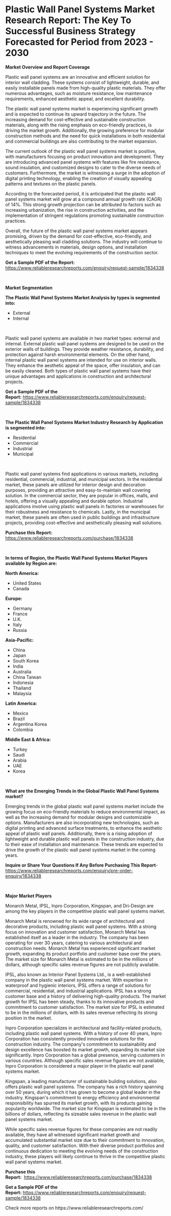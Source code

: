 <p><h1>Plastic Wall Panel Systems Market Research Report: The Key To Successful Business Strategy Forecasted for Period from 2023 - 2030</h1></p><p><strong>Market Overview and Report Coverage</strong></p>
<p><p>Plastic wall panel systems are an innovative and efficient solution for interior wall cladding. These systems consist of lightweight, durable, and easily installable panels made from high-quality plastic materials. They offer numerous advantages, such as moisture resistance, low maintenance requirements, enhanced aesthetic appeal, and excellent durability.</p><p>The plastic wall panel systems market is experiencing significant growth and is expected to continue its upward trajectory in the future. The increasing demand for cost-effective and sustainable construction materials, along with the rising emphasis on eco-friendly practices, is driving the market growth. Additionally, the growing preference for modular construction methods and the need for quick installations in both residential and commercial buildings are also contributing to the market expansion.</p><p>The current outlook of the plastic wall panel systems market is positive, with manufacturers focusing on product innovation and development. They are introducing advanced panel systems with features like fire resistance, sound insulation, and customized designs to cater to the diverse needs of customers. Furthermore, the market is witnessing a surge in the adoption of digital printing technology, enabling the creation of visually appealing patterns and textures on the plastic panels.</p><p>According to the forecasted period, it is anticipated that the plastic wall panel systems market will grow at a compound annual growth rate (CAGR) of 14%. This strong growth projection can be attributed to factors such as increasing urbanization, the rise in construction activities, and the implementation of stringent regulations promoting sustainable construction practices.</p><p>Overall, the future of the plastic wall panel systems market appears promising, driven by the demand for cost-effective, eco-friendly, and aesthetically pleasing wall cladding solutions. The industry will continue to witness advancements in materials, design options, and installation techniques to meet the evolving requirements of the construction sector.</p></p>
<p><strong>Get a Sample PDF of the Report:</strong> <a href="https://www.reliableresearchreports.com/enquiry/request-sample/1834338">https://www.reliableresearchreports.com/enquiry/request-sample/1834338</a></p>
<p>&nbsp;</p>
<p><strong>Market Segmentation</strong></p>
<p><strong>The Plastic Wall Panel Systems Market Analysis by types is segmented into:</strong></p>
<p><ul><li>External</li><li>Internal</li></ul></p>
<p>&nbsp;</p>
<p><p>Plastic wall panel systems are available in two market types: external and internal. External plastic wall panel systems are designed to be used on the exterior walls of buildings. They provide weather resistance, durability, and protection against harsh environmental elements. On the other hand, internal plastic wall panel systems are intended for use on interior walls. They enhance the aesthetic appeal of the space, offer insulation, and can be easily cleaned. Both types of plastic wall panel systems have their unique advantages and applications in construction and architectural projects.</p></p>
<p><strong>Get a Sample PDF of the Report:</strong>&nbsp;<a href="https://www.reliableresearchreports.com/enquiry/request-sample/1834338">https://www.reliableresearchreports.com/enquiry/request-sample/1834338</a></p>
<p>&nbsp;</p>
<p><strong>The Plastic Wall Panel Systems Market Industry Research by Application is segmented into:</strong></p>
<p><ul><li>Residential</li><li>Commercial</li><li>Industrial</li><li>Municipal</li></ul></p>
<p>&nbsp;</p>
<p><p>Plastic wall panel systems find applications in various markets, including residential, commercial, industrial, and municipal sectors. In the residential market, these panels are utilized for interior design and decoration purposes, providing an attractive and easy-to-maintain wall covering solution. In the commercial sector, they are popular in offices, malls, and hotels, offering a visually appealing and durable option. Industrial applications involve using plastic wall panels in factories or warehouses for their robustness and resistance to chemicals. Lastly, in the municipal market, these panels are often used in public buildings and infrastructure projects, providing cost-effective and aesthetically pleasing wall solutions.</p></p>
<p><strong>Purchase this Report:</strong>&nbsp; <a href="https://www.reliableresearchreports.com/purchase/1834338">https://www.reliableresearchreports.com/purchase/1834338</a></p>
<p>&nbsp;</p>
<p><strong>In terms of Region, the Plastic Wall Panel Systems Market Players available by Region are:</strong></p>
<p>
    <p> <strong> North America: </strong>
        <ul>
            <li>United States</li>
            <li>Canada</li>
        </ul>
        </p> 
    <p> <strong> Europe: </strong>
        <ul>
            <li>Germany</li>
            <li>France</li>
            <li>U.K.</li>
            <li>Italy</li>
            <li>Russia</li>
        </ul>
        </p> 
    <p> <strong> Asia-Pacific: </strong>
        <ul>
            <li>China</li>
            <li>Japan</li>
            <li>South Korea</li>
            <li>India</li>
            <li>Australia</li>
            <li>China Taiwan</li>
            <li>Indonesia</li>
            <li>Thailand</li>
            <li>Malaysia</li>
        </ul>
        </p> 
    <p> <strong> Latin America: </strong>
        <ul>
            <li>Mexico</li>
            <li>Brazil</li>
            <li>Argentina Korea</li>
            <li>Colombia</li>
        </ul>
        </p> 
    <p> <strong> Middle East & Africa: </strong>
        <ul>
            <li>Turkey</li>
            <li>Saudi</li>
            <li>Arabia</li>
            <li>UAE</li>
            <li>Korea</li>
        </ul>
    </p>
    </p>
<p>&nbsp;</p>
<p><strong>What are the Emerging Trends in the Global Plastic Wall Panel Systems market?</strong></p>
<p><p>Emerging trends in the global plastic wall panel systems market include the growing focus on eco-friendly materials to reduce environmental impact, as well as the increasing demand for modular designs and customizable options. Manufacturers are also incorporating new technologies, such as digital printing and advanced surface treatments, to enhance the aesthetic appeal of plastic wall panels. Additionally, there is a rising adoption of lightweight and durable plastic wall panels in the construction industry, due to their ease of installation and maintenance. These trends are expected to drive the growth of the plastic wall panel systems market in the coming years.</p></p>
<p><strong>Inquire or Share Your Questions If Any Before Purchasing This Report</strong>- <a href="https://www.reliableresearchreports.com/enquiry/pre-order-enquiry/1834338">https://www.reliableresearchreports.com/enquiry/pre-order-enquiry/1834338</a></p>
<p>&nbsp;</p>
<p><strong>Major Market Players</strong></p>
<p><p>Monarch Metal, IPSL, Inpro Corporation, Kingspan, and Dri-Design are among the key players in the competitive plastic wall panel systems market.</p><p>Monarch Metal is renowned for its wide range of architectural and decorative products, including plastic wall panel systems. With a strong focus on innovation and customer satisfaction, Monarch Metal has established itself as a leader in the industry. The company has been operating for over 30 years, catering to various architectural and construction needs. Monarch Metal has experienced significant market growth, expanding its product portfolio and customer base over the years. The market size for Monarch Metal is estimated to be in the millions of dollars, although specific sales revenue figures are not publicly available.</p><p>IPSL, also known as Interior Panel Systems Ltd., is a well-established company in the plastic wall panel systems market. With expertise in waterproof and hygienic interiors, IPSL offers a range of solutions for commercial, residential, and industrial applications. IPSL has a strong customer base and a history of delivering high-quality products. The market growth for IPSL has been steady, thanks to its innovative products and commitment to customer satisfaction. The market size for IPSL is estimated to be in the millions of dollars, with its sales revenue reflecting its strong position in the market.</p><p>Inpro Corporation specializes in architectural and facility-related products, including plastic wall panel systems. With a history of over 40 years, Inpro Corporation has consistently provided innovative solutions for the construction industry. The company's commitment to sustainability and design excellence has boosted its market growth, expanding its market size significantly. Inpro Corporation has a global presence, serving customers in various countries. Although specific sales revenue figures are not available, Inpro Corporation is considered a major player in the plastic wall panel systems market.</p><p>Kingspan, a leading manufacturer of sustainable building solutions, also offers plastic wall panel systems. The company has a rich history spanning over 50 years, during which it has grown to become a global leader in the industry. Kingspan's commitment to energy efficiency and environmental responsibility has spurred its market growth, with its products gaining popularity worldwide. The market size for Kingspan is estimated to be in the billions of dollars, reflecting its sizeable sales revenue in the plastic wall panel systems market.</p><p>While specific sales revenue figures for these companies are not readily available, they have all witnessed significant market growth and accumulated substantial market size due to their commitment to innovation, quality, and customer satisfaction. With their diverse product portfolios and continuous dedication to meeting the evolving needs of the construction industry, these players will likely continue to thrive in the competitive plastic wall panel systems market.</p></p>
<p><strong>Purchase this Report:</strong>&nbsp;&nbsp;<a href="https://www.reliableresearchreports.com/purchase/1834338">https://www.reliableresearchreports.com/purchase/1834338</a></p>
<p></p>
<p><strong>Get a Sample PDF of the Report:</strong>&nbsp;<a href="https://www.reliableresearchreports.com/enquiry/request-sample/1834338">https://www.reliableresearchreports.com/enquiry/request-sample/1834338</a></p>
<p>Check more reports on https://www.reliableresearchreports.com/</p>